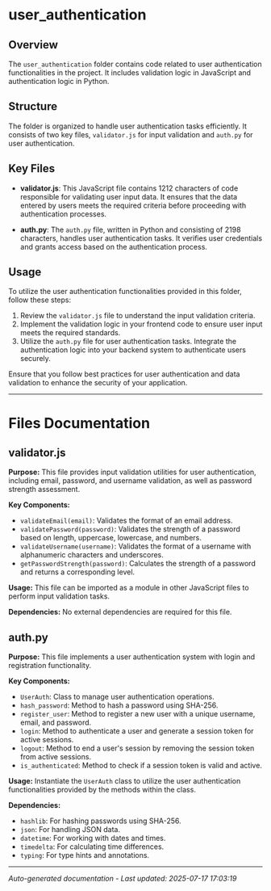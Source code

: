 # user_authentication

## Overview
The `user_authentication` folder contains code related to user authentication functionalities in the project. It includes validation logic in JavaScript and authentication logic in Python.

## Structure
The folder is organized to handle user authentication tasks efficiently. It consists of two key files, `validator.js` for input validation and `auth.py` for user authentication.

## Key Files
- **validator.js**: This JavaScript file contains 1212 characters of code responsible for validating user input data. It ensures that the data entered by users meets the required criteria before proceeding with authentication processes.
  
- **auth.py**: The `auth.py` file, written in Python and consisting of 2198 characters, handles user authentication tasks. It verifies user credentials and grants access based on the authentication process.

## Usage
To utilize the user authentication functionalities provided in this folder, follow these steps:
1. Review the `validator.js` file to understand the input validation criteria.
2. Implement the validation logic in your frontend code to ensure user input meets the required standards.
3. Utilize the `auth.py` file for user authentication tasks. Integrate the authentication logic into your backend system to authenticate users securely.

Ensure that you follow best practices for user authentication and data validation to enhance the security of your application.

---

# Files Documentation

## validator.js

**Purpose:** This file provides input validation utilities for user authentication, including email, password, and username validation, as well as password strength assessment.

**Key Components:**
- `validateEmail(email)`: Validates the format of an email address.
- `validatePassword(password)`: Validates the strength of a password based on length, uppercase, lowercase, and numbers.
- `validateUsername(username)`: Validates the format of a username with alphanumeric characters and underscores.
- `getPasswordStrength(password)`: Calculates the strength of a password and returns a corresponding level.

**Usage:** This file can be imported as a module in other JavaScript files to perform input validation tasks.

**Dependencies:** No external dependencies are required for this file.

## auth.py

**Purpose:** This file implements a user authentication system with login and registration functionality.

**Key Components:**
- `UserAuth`: Class to manage user authentication operations.
- `hash_password`: Method to hash a password using SHA-256.
- `register_user`: Method to register a new user with a unique username, email, and password.
- `login`: Method to authenticate a user and generate a session token for active sessions.
- `logout`: Method to end a user's session by removing the session token from active sessions.
- `is_authenticated`: Method to check if a session token is valid and active.

**Usage:** Instantiate the `UserAuth` class to utilize the user authentication functionalities provided by the methods within the class.

**Dependencies:**
- `hashlib`: For hashing passwords using SHA-256.
- `json`: For handling JSON data.
- `datetime`: For working with dates and times.
- `timedelta`: For calculating time differences.
- `typing`: For type hints and annotations.

---
*Auto-generated documentation - Last updated: 2025-07-17 17:03:19*
